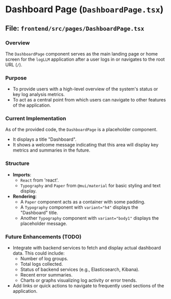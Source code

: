 # Dashboard Page (`DashboardPage.tsx`)

## File: `frontend/src/pages/DashboardPage.tsx`

### Overview

The `DashboardPage` component serves as the main landing page or home screen for the `logLLM` application after a user logs in or navigates to the root URL (`/`).

### Purpose

- To provide users with a high-level overview of the system's status or key log analysis metrics.
- To act as a central point from which users can navigate to other features of the application.

### Current Implementation

As of the provided code, the `DashboardPage` is a placeholder component.

- It displays a title "Dashboard".
- It shows a welcome message indicating that this area will display key metrics and summaries in the future.

### Structure

- **Imports**:
  - `React` from 'react'.
  - `Typography` and `Paper` from `@mui/material` for basic styling and text display.
- **Rendering**:
  - A `Paper` component acts as a container with some padding.
  - A `Typography` component with `variant="h4"` displays the "Dashboard" title.
  - Another `Typography` component with `variant="body1"` displays the placeholder message.

### Future Enhancements (TODO)

- Integrate with backend services to fetch and display actual dashboard data. This could include:
  - Number of log groups.
  - Total logs collected.
  - Status of backend services (e.g., Elasticsearch, Kibana).
  - Recent error summaries.
  - Charts or graphs visualizing log activity or error trends.
- Add links or quick actions to navigate to frequently used sections of the application.

